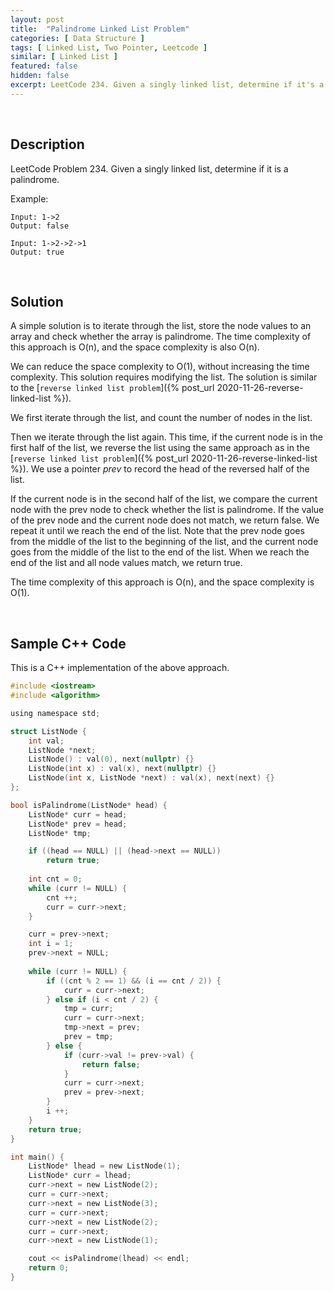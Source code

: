 ```yaml
---
layout: post
title:  "Palindrome Linked List Problem"
categories: [ Data Structure ]
tags: [ Linked List, Two Pointer, Leetcode ]
similar: [ Linked List ]
featured: false
hidden: false
excerpt: LeetCode 234. Given a singly linked list, determine if it's a palindrome.
---
```


<br />

## Description

LeetCode Problem 234. Given a singly linked list, determine if it is a palindrome.


Example: 
```
Input: 1->2
Output: false

Input: 1->2->2->1
Output: true
```


<br />

## Solution

A simple solution is to iterate through the list, store the node values to an array and check whether the array is palindrome. The time complexity of this approach is O(n), and the space complexity is also O(n).

We can reduce the space complexity to O(1), without increasing the time complexity. This solution requires modifying the list. The solution is similar to the [`reverse linked list problem`]({% post_url 2020-11-26-reverse-linked-list %}).


We first iterate through the list, and count the number of nodes in the list. 

Then we iterate through the list again. This time, if the current node is in the first half of the list, we reverse the list using the same approach as in the [`reverse linked list problem`]({% post_url 2020-11-26-reverse-linked-list %}). We use a pointer *prev* to record the head of the reversed half of the list.

If the current node is in the second half of the list, we compare the current node with the prev node to check whether the list is palindrome. If the value of the prev node and the current node does not match, we return false. We repeat it until we reach the end of the list. Note that the prev node goes from the middle of the list to the beginning of the list, and the current node goes from the middle of the list to the end of the list. When we reach the end of the list and all node values match, we return true.

The time complexity of this approach is O(n), and the space complexity is O(1).

<br />

## Sample C++ Code

This is a C++ implementation of the above approach.

```c
#include <iostream>
#include <algorithm>

using namespace std;

struct ListNode {
    int val;
    ListNode *next;
    ListNode() : val(0), next(nullptr) {}
    ListNode(int x) : val(x), next(nullptr) {}
    ListNode(int x, ListNode *next) : val(x), next(next) {}
};

bool isPalindrome(ListNode* head) {
    ListNode* curr = head;
    ListNode* prev = head;
    ListNode* tmp;

    if ((head == NULL) || (head->next == NULL))
        return true;
    
    int cnt = 0;
    while (curr != NULL) {
        cnt ++;
        curr = curr->next;
    }

    curr = prev->next;
    int i = 1;
    prev->next = NULL;
    
    while (curr != NULL) {
        if ((cnt % 2 == 1) && (i == cnt / 2)) {
            curr = curr->next;
        } else if (i < cnt / 2) {
            tmp = curr;
            curr = curr->next;
            tmp->next = prev;
            prev = tmp;
        } else {
            if (curr->val != prev->val) {
                return false;
            } 
            curr = curr->next;
            prev = prev->next;
        }
        i ++;
    }
    return true;
}

int main() {
    ListNode* lhead = new ListNode(1);
    ListNode* curr = lhead;
    curr->next = new ListNode(2);
    curr = curr->next;
    curr->next = new ListNode(3);
    curr = curr->next;
    curr->next = new ListNode(2);
    curr = curr->next;
    curr->next = new ListNode(1);

    cout << isPalindrome(lhead) << endl;
    return 0;
}
```

